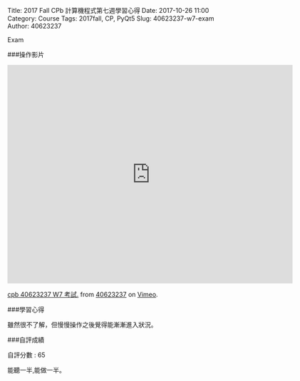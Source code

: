 Title: 2017 Fall CPb 計算機程式第七週學習心得
Date: 2017-10-26 11:00
Category: Course
Tags: 2017fall, CP,  PyQt5
Slug: 40623237-w7-exam
Author: 40623237

Exam

<!-- PELICAN_END_SUMMARY -->

###操作影片

<iframe src="https://player.vimeo.com/video/239405112" width="640" height="491" frameborder="0" webkitallowfullscreen mozallowfullscreen allowfullscreen></iframe><p><a href="https://vimeo.com/239405112">cpb 40623237 W7 考試.</a> from <a href="https://vimeo.com/user73128285">40623237</a> on <a href="https://vimeo.com">Vimeo</a>.</p>

###學習心得

雖然很不了解，但慢慢操作之後覺得能漸漸進入狀況。

###自評成績

自評分數 : 65

能聽一半,能做一半。
